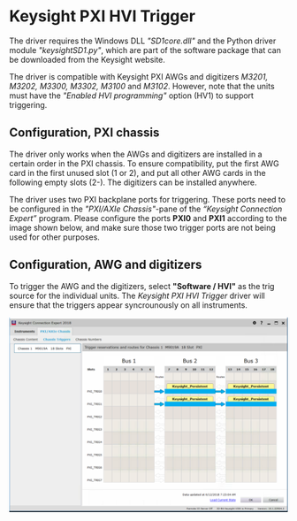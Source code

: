 # Keysight PXI HVI Trigger

The driver requires the Windows DLL *"SD1core.dll"* and the Python driver module *"keysightSD1.py"*, which are part of the software package that can be downloaded from the Keysight website.

The driver is compatible with Keysight PXI AWGs and digitizers *M3201, M3202, M3300, M3302, M3100* and *M3102*. However, note that the units must have the *"Enabled HVI programming"* option (HV1) to support triggering.


## Configuration, PXI chassis
The driver only works when the AWGs and digitizers are installed in a certain order in the PXI chassis.  To ensure compatibility, put the first AWG card in the first unused slot (1 or 2), and put all other AWG cards in the following empty slots (2-).  The digitizers can be installed anywhere.

The driver uses two PXI backplane ports for triggering.  These ports need to be configured in the *"PXI/AXIe Chassis"*-pane of the *“Keysight Connection Expert”* program.  Please configure the ports **PXI0** and **PXI1** according to the image shown below, and make sure those two trigger ports are not being used for other purposes.

## Configuration, AWG and digitizers
To trigger the AWG and the digitizers, select **"Software / HVI"** as the trig source for the individual units.  The *Keysight PXI HVI Trigger* driver will ensure that the triggers appear syncrounously on all instruments.

![Trigger configuration](trigger.png "Trigger configuration")

